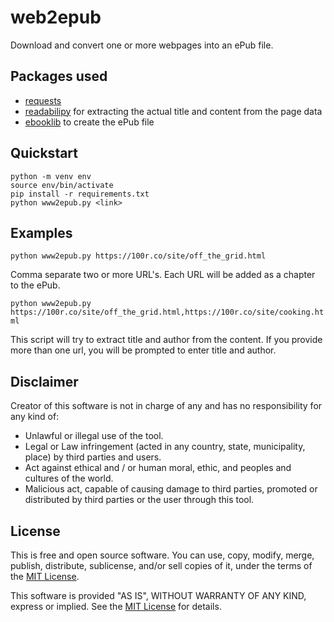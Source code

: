# web2epub
Download and convert one or more webpages into an ePub file.

## Packages used
- [requests]()
- [readabilipy]() for extracting the actual title and content from the page data
- [ebooklib]() to create the ePub file

## Quickstart

```
python -m venv env
source env/bin/activate
pip install -r requirements.txt
python www2epub.py <link>
```

## Examples

`python www2epub.py https://100r.co/site/off_the_grid.html`  

Comma separate two or more URL's. Each URL will be added as a chapter to the ePub.  

`python www2epub.py https://100r.co/site/off_the_grid.html,https://100r.co/site/cooking.html`  

This script will try to extract title and author from the content. If you provide more than one url, you will be prompted to enter title and author.  

## Disclaimer
Creator of this software is not in charge of any and has no responsibility for any kind of:
- Unlawful or illegal use of the tool.
- Legal or Law infringement (acted in any country, state, municipality, place) by third parties and users.
- Act against ethical and / or human moral, ethic, and peoples and cultures of the world.
- Malicious act, capable of causing damage to third parties, promoted or distributed by third parties or the user through this tool.

## License
This is free and open source software. You can use, copy, modify,
merge, publish, distribute, sublicense, and/or sell copies of it,
under the terms of the [MIT License](LICENSE.md).

This software is provided "AS IS", WITHOUT WARRANTY OF ANY KIND,
express or implied. See the [MIT License](LICENSE.md) for details.